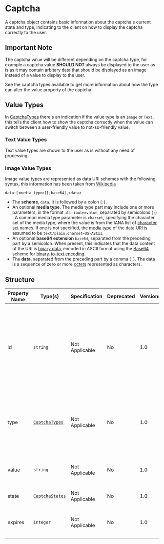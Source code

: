 # Captcha

A captcha object contains basic information about the captcha's
current state and type, indicating to the client on how to
display the captcha correctly to the user.

## **Important Note**

The captcha value will be different depending on the captcha type,
for example a captcha value **SHOULD NOT** always be displayed to 
the user as is as it may contain arbitary data that should be
displayed as an image instead of a value to display to the user.

See the captcha types available to get more information about
how the type can alter the value property of the captcha.

## Value Types

In [CaptchaTypes](../Types/CaptchaTypes.md) there's an indication if
the value type is an `Image` or `Text`, this tells the client how
to show the captcha correctly when the value can switch between a
user-friendly value to not-so-friendly value. 

### Text Value Types

Text value types are shown to the user as is
without any need of processing.

### Image Value Types

Image value types are represented as data URI schemes
with the following syntax, this information has been taken from
[Wikipedia](https://en.wikipedia.org/wiki/Data_URI_scheme)

```
data:[<media type>][;base64],<data>
```

 - The **scheme**, `data`. It is followed by a colon (`:`).
 - An optional **media type**. The media type part may include one or
   more parameters, in the format `attribute=value`, separated by
   semicolons (`;`) . A common media type parameter is `charset`,
   specifying the character set of the media type, where the value is
   from the IANA list of
   [character set](https://en.wikipedia.org/wiki/Character_set) names.
   If one is not specified, the
   [media type](https://en.wikipedia.org/wiki/Media_type) of the data
   URI is assumed to be `text/plain;charset=US-ASCII`.
 - An optional **base64 extension** `base64`, separated from the
   preceding part by a semicolon. When present, this indicates that the
   data content of the URI is
   [binary data](https://en.wikipedia.org/wiki/Binary_data), encoded in
   ASCII format using the [Base64](https://en.wikipedia.org/wiki/Base64)
   scheme for [binary-to-text encoding](https://en.wikipedia.org/wiki/Binary-to-text_encoding).
 - The **data**, separated from the preceding part by a comma (`,`). The
   data is a sequence of zero or more [octets](https://en.wikipedia.org/wiki/Octet_(computing))
   represented as characters.

## Structure

| Property Name | Type(s)                                      | Specification  | Deprecated | Versions | Description                                                                                                                                 |
|---------------|----------------------------------------------|----------------|------------|----------|---------------------------------------------------------------------------------------------------------------------------------------------|
| id            | `string`                                     | Not Applicable | No         | 1.0      | The ID of the captcha instance, use this as the value for providing a completed captcha instance to methods that require it as a parameter. |
| type          | [`CaptchaTypes`](../Types/CaptchaTypes.md)   | Not Applicable | No         | 1.0      | The captcha type, this indicates how the client should handle the captcha value                                                             |
| value         | `string`                                     | Not Applicable | No         | 1.0      | The captcha value to display to the user                                                                                                    |
| state         | [`CaptchaStates`](../Types/CaptchaStates.md) | Not Applicable | No         | 1.0      | The current state of the captcha                                                                                                            |
| expires       | `integer`                                    | Not Applicable | No         | 1.0      | The Unix Timestamp for when the captcha expires                                                                                             |
